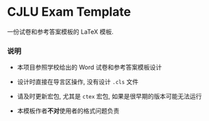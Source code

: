 # CJLU Exam Template

一份试卷和参考答案模板的 LaTeX 模板.

### 说明

* 本项目参照学校给出的 Word 试卷和参考答案模板设计

* 设计时直接在导言区操作, 没有设计 `.cls` 文件

* 请及时更新宏包, 尤其是 `ctex` 宏包, 如果是很早期的版本可能无法运行

* 本模板作者**不对**使用者的格式问题负责
